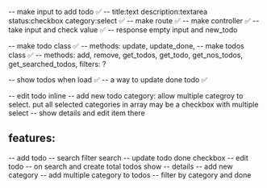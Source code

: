-- make input to add todo ✅
-- title:text description:textarea status:checkbox category:select ✅
-- make route ✅
-- make controller ✅
-- take input and check value ✅
-- response empty input and new_todo

-- make todo class ✅
-- methods: update, update_done,
-- make todos class ✅
-- methods: add, remove, get_todos, get_todo, get_nos_todos, get_searched_todos, filters: ?

-- show todos when load ✅
-- a way to update done todo ✅

-- edit todo inline
-- add new todo category: allow multiple categroy to select. put all selected categories in array may be a checkbox with multiple select
-- show details and edit item there

## features:

-- add todo
-- search filter search
-- update todo done checkbox
-- edit todo
-- on search and create total todos show
-- details
-- add new category
-- add multiple category to todos
-- filter by category and done
